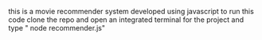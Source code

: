 this is a movie recommender system developed using javascript 
to run this code clone the repo and open an integrated terminal for the project and type " node recommender.js"
